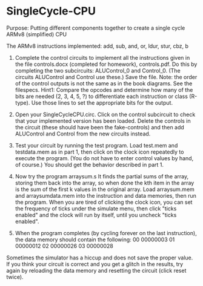 # SingleCycle-CPU
Purpose: Putting different components together to create a single cycle ARMv8 (simplified) CPU

The ARMv8 instructions implemented: add, sub, and, or, ldur, stur, cbz, b

1. Complete the control circuits to implement all the instructions given in the file controls.docx (completed for
homework), controls.pdf. Do this by completing the two subcircuits: ALUControl_0 and Control_0. (The
circuits ALUControl and Control use these.) Save the file.
Note: the order of the control outputs is not the same as in the book diagrams. See the filespecs.
Hint1: Compare the opcodes and determine how many of the bits are needed (2, 3, 4, 5, ?) to
differentiate each instruction or class (R-type). Use those lines to set the appropriate bits for the
output.

2. Open your SingleCycleCPU.circ. Click on the control subcircuit to check that your implemented version has
been loaded. Delete the controls in the circuit (these should have been the fake-controls) and then add
ALUControl and Control from the new circuits instead.

3. Test your circuit by running the test program. Load test.mem and testdata.mem as in part 1, then click on the
clock icon repeatedly to execute the program. (You do not have to enter control values by hand, of course.) You
should get the behavior described in part 1.

4. Now try the program arraysum.s It finds the partial sums of the array, storing them back into the array, so
when done the kth item in the array is the sum of the first k values in the original array. Load arraysum.mem and
arraysumdata.mem into the instruction and data memories, then run the program.
When you are tired of clicking the clock icon, you can set the frequency of ticks under the simulate menu, then
click "ticks enabled" and the clock will run by itself, until you uncheck "ticks enabled".

6. When the program completes (by cycling forever on the last instruction), the data memory should contain the
following:
00 00000003
01 00000012
02 00000026
03 00000028

Sometimes the simulator has a hiccup and does not save the proper value. If you think your circuit is correct and
you get a glitch in the results, try again by reloading the data memory and resetting the circuit (click reset twice).
